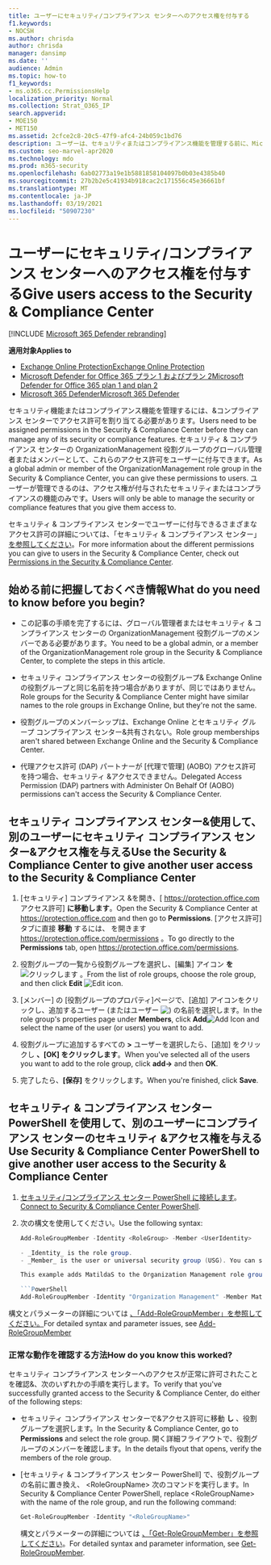 ```yaml
---
title: ユーザーにセキュリティ/コンプライアンス センターへのアクセス権を付与する
f1.keywords:
- NOCSH
ms.author: chrisda
author: chrisda
manager: dansimp
ms.date: ''
audience: Admin
ms.topic: how-to
f1_keywords:
- ms.o365.cc.PermissionsHelp
localization_priority: Normal
ms.collection: Strat_O365_IP
search.appverid:
- MOE150
- MET150
ms.assetid: 2cfce2c8-20c5-47f9-afc4-24b059c1bd76
description: ユーザーは、セキュリティまたはコンプライアンス機能を管理する前に、Microsoft 365 Security & コンプライアンス センターでアクセス許可を割り当てる必要があります。
ms.custom: seo-marvel-apr2020
ms.technology: mdo
ms.prod: m365-security
ms.openlocfilehash: 6ab02773a19e1b5881858104097b0b03e4385b40
ms.sourcegitcommit: 27b2b2e5c41934b918cac2c171556c45e36661bf
ms.translationtype: MT
ms.contentlocale: ja-JP
ms.lasthandoff: 03/19/2021
ms.locfileid: "50907230"
---
```

# <a name="give-users-access-to-the-security--compliance-center"></a><span data-ttu-id="27499-103">ユーザーにセキュリティ/コンプライアンス センターへのアクセス権を付与する</span><span class="sxs-lookup"><span data-stu-id="27499-103">Give users access to the Security & Compliance Center</span></span>

[!INCLUDE [Microsoft 365 Defender rebranding](../includes/microsoft-defender-for-office.md)]

<span data-ttu-id="27499-104">**適用対象**</span><span class="sxs-lookup"><span data-stu-id="27499-104">**Applies to**</span></span>
- [<span data-ttu-id="27499-105">Exchange Online Protection</span><span class="sxs-lookup"><span data-stu-id="27499-105">Exchange Online Protection</span></span>](exchange-online-protection-overview.md)
- [<span data-ttu-id="27499-106">Microsoft Defender for Office 365 プラン 1 およびプラン 2</span><span class="sxs-lookup"><span data-stu-id="27499-106">Microsoft Defender for Office 365 plan 1 and plan 2</span></span>](office-365-atp.md)
- [<span data-ttu-id="27499-107">Microsoft 365 Defender</span><span class="sxs-lookup"><span data-stu-id="27499-107">Microsoft 365 Defender</span></span>](../mtp/microsoft-threat-protection.md)

<span data-ttu-id="27499-108">セキュリティ機能またはコンプライアンス機能を管理するには、&コンプライアンス センターでアクセス許可を割り当てる必要があります。</span><span class="sxs-lookup"><span data-stu-id="27499-108">Users need to be assigned permissions in the Security & Compliance Center before they can manage any of its security or compliance features.</span></span> <span data-ttu-id="27499-109">セキュリティ & コンプライアンス センターの OrganizationManagement 役割グループのグローバル管理者またはメンバーとして、これらのアクセス許可をユーザーに付与できます。</span><span class="sxs-lookup"><span data-stu-id="27499-109">As a global admin or member of the OrganizationManagement role group in the Security & Compliance Center, you can give these permissions to users.</span></span> <span data-ttu-id="27499-110">ユーザーが管理できるのは、アクセス権が付与されたセキュリティまたはコンプライアンスの機能のみです。</span><span class="sxs-lookup"><span data-stu-id="27499-110">Users will only be able to manage the security or compliance features that you give them access to.</span></span>

<span data-ttu-id="27499-111">セキュリティ & コンプライアンス センターでユーザーに付与できるさまざまなアクセス許可の詳細については、「セキュリティ & コンプライアンス センター」 [を参照してください](permissions-in-the-security-and-compliance-center.md)。</span><span class="sxs-lookup"><span data-stu-id="27499-111">For more information about the different permissions you can give to users in the Security & Compliance Center, check out [Permissions in the Security & Compliance Center](permissions-in-the-security-and-compliance-center.md).</span></span>

## <a name="what-do-you-need-to-know-before-you-begin"></a><span data-ttu-id="27499-112">始める前に把握しておくべき情報</span><span class="sxs-lookup"><span data-stu-id="27499-112">What do you need to know before you begin?</span></span>

- <span data-ttu-id="27499-113">この記事の手順を完了するには、グローバル管理者またはセキュリティ & コンプライアンス センターの OrganizationManagement 役割グループのメンバーである必要があります。</span><span class="sxs-lookup"><span data-stu-id="27499-113">You need to be a global admin, or a member of the OrganizationManagement role group in the Security & Compliance Center, to complete the steps in this article.</span></span>

- <span data-ttu-id="27499-114">セキュリティ コンプライアンス センターの役割グループ& Exchange Online の役割グループと同じ名前を持つ場合がありますが、同じではありません。</span><span class="sxs-lookup"><span data-stu-id="27499-114">Role groups for the Security & Compliance Center might have similar names to the role groups in Exchange Online, but they're not the same.</span></span>

- <span data-ttu-id="27499-115">役割グループのメンバーシップは、Exchange Online とセキュリティ グループ コンプライアンス センター&共有されない。</span><span class="sxs-lookup"><span data-stu-id="27499-115">Role group memberships aren't shared between Exchange Online and the Security & Compliance Center.</span></span>

- <span data-ttu-id="27499-116">代理アクセス許可 (DAP) パートナーが [代理で管理] (AOBO) アクセス許可を持つ場合、セキュリティ &アクセスできません。</span><span class="sxs-lookup"><span data-stu-id="27499-116">Delegated Access Permission (DAP) partners with Administer On Behalf Of (AOBO) permissions can't access the Security & Compliance Center.</span></span>

## <a name="use-the-security--compliance-center-to-give-another-user-access-to-the-security--compliance-center"></a><span data-ttu-id="27499-117">セキュリティ コンプライアンス センター&使用して、別のユーザーにセキュリティ コンプライアンス センター&アクセス権を与える</span><span class="sxs-lookup"><span data-stu-id="27499-117">Use the Security & Compliance Center to give another user access to the Security & Compliance Center</span></span>

1. <span data-ttu-id="27499-118">[セキュリティ] コンプライアンス &を開き、[ <https://protection.office.com> アクセス許可] **に移動します**。</span><span class="sxs-lookup"><span data-stu-id="27499-118">Open the Security & Compliance Center at <https://protection.office.com> and then go to **Permissions**.</span></span> <span data-ttu-id="27499-119">[アクセス許可] タブに直接 **移動** するには、 を開きます <https://protection.office.com/permissions> 。</span><span class="sxs-lookup"><span data-stu-id="27499-119">To go directly to the **Permissions** tab, open <https://protection.office.com/permissions>.</span></span>

2. <span data-ttu-id="27499-120">役割グループの一覧から役割グループを選択し、[編集] アイコン **を** ![ クリックします ](../../media/O365-MDM-CreatePolicy-EditIcon.gif) 。</span><span class="sxs-lookup"><span data-stu-id="27499-120">From the list of role groups, choose the role group, and then click **Edit** ![Edit icon](../../media/O365-MDM-CreatePolicy-EditIcon.gif).</span></span>

3. <span data-ttu-id="27499-121">[メンバー] の [役割グループのプロパティ]ページで、[追加] アイコンをクリックし、追加するユーザー (またはユーザー ![ ) ](../../media/ITPro-EAC-AddIcon.gif) の名前を選択します。</span><span class="sxs-lookup"><span data-stu-id="27499-121">In the role group's properties page under **Members**, click **Add**![Add Icon](../../media/ITPro-EAC-AddIcon.gif) and select the name of the user (or users) you want to add.</span></span>

4. <span data-ttu-id="27499-122">役割グループに追加するすべての **\>** ユーザーを選択したら、[追加] をクリックし **、[OK] をクリックします**。</span><span class="sxs-lookup"><span data-stu-id="27499-122">When you've selected all of the users you want to add to the role group, click **add-\>** and then **OK**.</span></span>

5. <span data-ttu-id="27499-123">完了したら、**[保存]** をクリックします。</span><span class="sxs-lookup"><span data-stu-id="27499-123">When you're finished, click **Save**.</span></span>

## <a name="use-security--compliance-center-powershell-to-give-another-user-access-to-the-security--compliance-center"></a><span data-ttu-id="27499-124">セキュリティ & コンプライアンス センター PowerShell を使用して、別のユーザーにコンプライアンス センターのセキュリティ &アクセス権を与える</span><span class="sxs-lookup"><span data-stu-id="27499-124">Use Security & Compliance Center PowerShell to give another user access to the Security & Compliance Center</span></span>

1. <span data-ttu-id="27499-125">[セキュリティ/コンプライアンス センター PowerShell に接続します](/powershell/exchange/connect-to-scc-powershell)。</span><span class="sxs-lookup"><span data-stu-id="27499-125">[Connect to Security & Compliance Center PowerShell](/powershell/exchange/connect-to-scc-powershell).</span></span>

2. <span data-ttu-id="27499-126">次の構文を使用してください。</span><span class="sxs-lookup"><span data-stu-id="27499-126">Use the following syntax:</span></span>

   ```powershell
   Add-RoleGroupMember -Identity <RoleGroup> -Member <UserIdentity>

   - _Identity_ is the role group.
   - _Member_ is the user or universal security group (USG). You can specify only one member at a time.

   This example adds MatildaS to the Organization Management role group.

   ```PowerShell
   Add-RoleGroupMember -Identity "Organization Management" -Member MatildaS
   ```

<span data-ttu-id="27499-127">構文とパラメーターの詳細については [、「Add-RoleGroupMember」を参照してください。](https://docs.microsoft.com/powershell/module/exchange/add-rolegroupmember)</span><span class="sxs-lookup"><span data-stu-id="27499-127">For detailed syntax and parameter issues, see [Add-RoleGroupMember](https://docs.microsoft.com/powershell/module/exchange/add-rolegroupmember)</span></span>

### <a name="how-do-you-know-this-worked"></a><span data-ttu-id="27499-128">正常な動作を確認する方法</span><span class="sxs-lookup"><span data-stu-id="27499-128">How do you know this worked?</span></span>

<span data-ttu-id="27499-129">セキュリティ コンプライアンス センターへのアクセスが正常に許可されたことを確認&、次のいずれかの手順を実行します。</span><span class="sxs-lookup"><span data-stu-id="27499-129">To verify that you've successfully granted access to the Security & Compliance Center, do either of the following steps:</span></span>

- <span data-ttu-id="27499-130">セキュリティ コンプライアンス センターで&アクセス許可に移動 **し** 、役割グループを選択します。</span><span class="sxs-lookup"><span data-stu-id="27499-130">In the Security & Compliance Center, go to **Permissions** and select the role group.</span></span> <span data-ttu-id="27499-131">開く詳細フライアウトで、役割グループのメンバーを確認します。</span><span class="sxs-lookup"><span data-stu-id="27499-131">In the details flyout that opens, verify the members of the role group.</span></span>

- <span data-ttu-id="27499-132">[セキュリティ & コンプライアンス センター PowerShell] で、役割グループの名前に置き換え、 \<RoleGroupName\> 次のコマンドを実行します。</span><span class="sxs-lookup"><span data-stu-id="27499-132">In Security & Compliance Center PowerShell, replace \<RoleGroupName\> with the name of the role group, and run the following command:</span></span>

  ```powershell
  Get-RoleGroupMember -Identity "<RoleGroupName>"
  ```

  <span data-ttu-id="27499-133">構文とパラメーターの詳細については [、「Get-RoleGroupMember」を参照してください](/powershell/module/exchange/Get-RoleGroupMember)。</span><span class="sxs-lookup"><span data-stu-id="27499-133">For detailed syntax and parameter information, see [Get-RoleGroupMember](/powershell/module/exchange/Get-RoleGroupMember).</span></span>